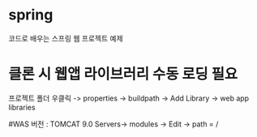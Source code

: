 # spring
코드로 배우는 스프링 웹 프로젝트 예제

# 클론 시 웹앱 라이브러리 수동 로딩 필요
프로젝트 폴더 우클릭 -> properties -> buildpath ->  Add Library -> web app libraries

#WAS 버전 : TOMCAT 9.0 
Servers-> modules -> Edit -> path = /
